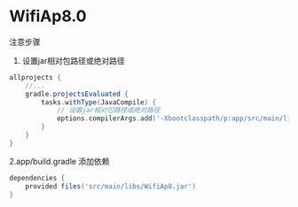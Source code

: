 # WifiAp8.0
注意步骤
1. 设置jar相对包路径或绝对路径
```groovy
allprojects {
    //...
    gradle.projectsEvaluated {
        tasks.withType(JavaCompile) {
            // 设置jar相对包路径或绝对路径
            options.compilerArgs.add('-Xbootclasspath/p:app/src/main/libs/WifiAp8.jar')
        }
    }
}
```

2.app/build.gradle 添加依赖
```groovy
dependencies {
    provided files('src/main/libs/WifiAp8.jar')
}
```

